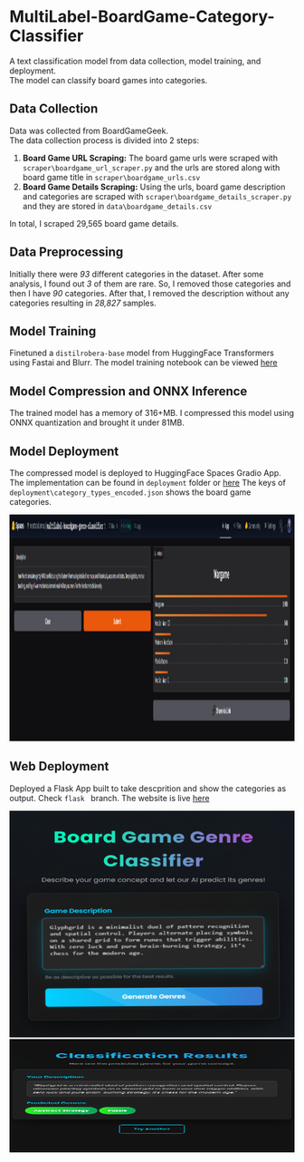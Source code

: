 # MultiLabel-BoardGame-Category-Classifier

A text classification model from data collection, model training, and deployment. <br/>
The model can classify board games into categories. <br/>

 ## Data Collection

Data was collected from BoardGameGeek. <br/>The data collection process is divided into 2 steps:

1. **Board Game URL Scraping:** The board game urls were scraped with `scraper\boardgame_url_scraper.py` and the urls are stored along with board game title in `scraper\boardgame_urls.csv`
2. **Board Game Details Scraping:** Using the urls, board game description and categories are scraped with `scraper\boardgame_details_scraper.py` and they are stored in `data\boardgame_details.csv`

In total, I scraped 29,565 board game details.

## Data Preprocessing

Initially there were *93* different categories in the dataset. After some analysis, I found out *3* of them are rare. So, I removed those categories and then I have *90* categories. After that, I removed the description without any categories resulting in *28,827* samples.

## Model Training

Finetuned a `distilrobera-base` model from HuggingFace Transformers using Fastai and Blurr. The model training notebook can be viewed [here](https://colab.research.google.com/drive/1TZ8u98hLOPXXFPtGR-VTphth8zCa0F-E?usp=sharing)

## Model Compression and ONNX Inference

The trained model has a memory of 316+MB. I compressed this model using ONNX quantization and brought it under 81MB. 
 
## Model Deployment
The compressed model is deployed to HuggingFace Spaces Gradio App. The implementation can be found in `deployment` folder or [here](https://huggingface.co/spaces/nosttradamus/multilabel-boardgame-genre-classifier) 
The keys of `deployment\category_types_encoded.json` shows the board game categories.

<img src = "deployment/gradio_app.png" width="800" height="400">

## Web Deployment
Deployed a Flask App built to take descprition and show the categories as output. Check `flask ` branch. The website is live [here](https://multilabel-boardgame-genre-classifier.onrender.com) 

<img src = "deployment/flask_app_home.png" width="800" height="400">
<img src = "deployment/flask_app_results.png" width="800" height="200">
